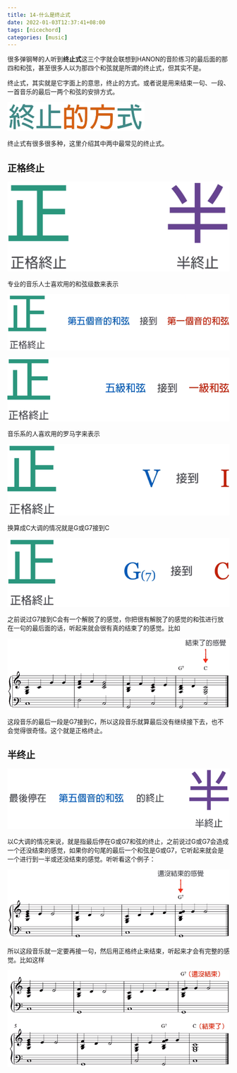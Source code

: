 ```yaml
---
title: 14-什么是终止式
date: 2022-01-03T12:37:41+08:00
tags: [nicechord]
categories: [music]
---
```


很多弹钢琴的人听到**终止式**这三个字就会联想到HANON的音阶练习的最后面的那四和和弦，甚至很多人以为那四个和弦就是所谓的终止式，但其实不是。

终止式，其实就是它字面上的意思，终止的方式。或者说是用来结束一句、一段、一首音乐的最后一两个和弦的安排方式。

![](https://raw.githubusercontent.com/songmz/ImageHosting/master/img/20210214115224.png)

终止式有很多很多种，这里介绍其中两中最常见的终止式。

## 正格终止

![](https://raw.githubusercontent.com/songmz/ImageHosting/master/img/20210214115451.png)

专业的音乐人士喜欢用的和弦级数来表示

![](https://raw.githubusercontent.com/songmz/ImageHosting/master/img/20210214115522.png)

![](https://raw.githubusercontent.com/songmz/ImageHosting/master/img/20210214115547.png)

音乐系的人喜欢用的罗马字来表示

![](https://raw.githubusercontent.com/songmz/ImageHosting/master/img/20210214115613.png)

换算成C大调的情况就是G或G7接到C

![](https://raw.githubusercontent.com/songmz/ImageHosting/master/img/20210214115803.png)

之前说过G7接到C会有一个解脱了的感觉，你把很有解脱了的感觉的和弦进行放在一句的最后面的话，听起来就会很有真的结束了的感觉。比如

![](https://raw.githubusercontent.com/songmz/ImageHosting/master/img/20210214120032.png)

这段音乐的最后一段是G7接到C，所以这段音乐就算最后没有继续接下去，也不会觉得很奇怪。这个就是正格终止。

## 半终止

![](https://raw.githubusercontent.com/songmz/ImageHosting/master/img/20210214120227.png)

以C大调的情况来说，就是指最后停在G或G7和弦的终止，之前说过G或G7会造成一个还没结束的感觉，如果你的句尾的最后一个和弦是G或G7，它听起来就会是一个进行到一半或还没结束的感觉。听听看这个例子：

![](https://raw.githubusercontent.com/songmz/ImageHosting/master/img/20210214125601.png)

所以这段音乐就一定要再接一句，然后用正格终止来结束，听起来才会有完整的感觉。比如这样

![](https://raw.githubusercontent.com/songmz/ImageHosting/master/img/20210214125837.png)